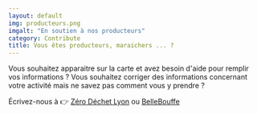 ```yaml
---
layout: default
img: producteurs.png
imgalt: "En soutien à nos producteurs"
category: Contribute
title: Vous êtes producteurs, maraichers ... ?
---
```

Vous souhaitez apparaitre sur la carte et avez besoin d'aide pour remplir vos informations ? Vous souhaitez corriger des informations concernant votre activité mais ne savez pas comment vous y prendre ?

Écrivez-nous à 👉 <a href="mailto:{{ site.email_zerodechet }}" rel="nofollow norefferer" target="_blank" title="Écrire à BelleBouffe">Zéro Déchet Lyon</a> ou <a href="mailto:{{ site.email }}" rel="nofollow norefferer" target="_blank" title="Écrire à Zéro Déchet Lyon">BelleBouffe</a>